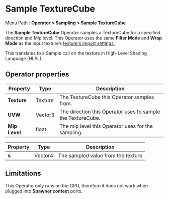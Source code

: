 # Sample TextureCube

Menu Path : **Operator > Sampling > Sample TextureCube**

The **Sample TextureCube** Operator samples a TextureCube for a specified direction and Mip level. This Operator uses the same **Filter Mode** and **Wrap Mode** as the input texture’s [texture's import settings.](https://docs.unity3d.com/Manual/class-TextureImporter.html)

This translates to a Sample call on the texture in High-Level Shading Language (HLSL).

## Operator properties

| **Property**  | **Type** | **Description**                                             |
| ------------- | -------- | ----------------------------------------------------------- |
| **Texture**   | Texture  | The TextureCube this Operator samples from.                 |
| **UVW**       | Vector3  | The direction this Operator uses to sample the TextureCube. |
| **Mip Level** | float    | The mip level this Operator uses for the sampling.          |

| **Property** | **Type** | **Description**                    |
| ------------ | -------- | ---------------------------------- |
| **s**        | Vector4  | The sampled value from the texture |

## Limitations

This Operator only runs on the GPU, therefore it does not work when plugged into **Spawner context** ports.
